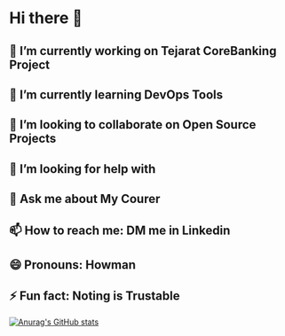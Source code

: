 # Hi there 👋

## 🔭 I’m currently working on Tejarat CoreBanking Project
## 🌱 I’m currently learning DevOps Tools
## 👯 I’m looking to collaborate on Open Source Projects
## 🤔 I’m looking for help with 
## 💬 Ask me about My Courer 
## 📫 How to reach me: DM me in Linkedin
## 😄 Pronouns: Howman
## ⚡ Fun fact: Noting is Trustable

[![Anurag's GitHub stats](https://github-readme-stats.vercel.app/api?username=HoomanDevp)](https://github.com/anuraghazra/github-readme-stats)
<!--
**HoomanDevp/HoomanDevp** is a ✨ _special_ ✨ repository because its `README.md` (this file) appears on your GitHub profile.

Here are some ideas to get you started:

 🔭 I’m currently working on ...
 🌱 I’m currently learning ...
 👯 I’m looking to collaborate on ...
 🤔 I’m looking for help with ...
 💬 Ask me about ...
 📫 How to reach me: ...
 😄 Pronouns: ...
 ⚡ Fun fact: ...
!-->
